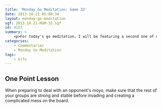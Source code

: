 ```yaml
---
title: 'Monday Go Meditation: Game 32'
date: 2013-10-21 05:00:34
layout: monday-go-meditation
sgf: 2013.10.21-MGM-32.sgf
id: 4153
summary: >
	<p>For today's go meditation, I will be featuring a second one of my games from Tygem with another 3 dan! This time I am playing White and actually manage to legitimately win! (Though <a href="/2013/10/14/monday-go-meditation-game-31/">last week's game</a> is technically a legitimate win, I feel like I was lucky with the capturing race on the right.) This game is a great example of how losing whole board vision for even just one move can make a huge difference in the outcome of the game. Fortunately for me, it didn't cost me the game this time; but it very well could have. Enjoy!</p>
categories:
	- Commentaries
	- Monday Go Meditation
tags:
	- kifu
---
```


## One Point Lesson

When preparing to deal with an opponent's moyo, make sure that the rest of your groups are strong and stable before invading and creating a complicated mess on the board.
